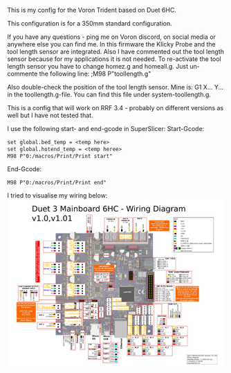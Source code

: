This is my config for the Voron Trident based on Duet 6HC. 

This configuration is for a 350mm standard configuration.

If you have any questions - ping me on Voron discord, on social media or anywhere else you can find me. In this firmware the Klicky Probe and the tool length sensor are integrated.
Also I have commented out the tool length sensor because for my applications it is not needed. To re-activate the tool length sensor you have to change homez.g and homeall.g. Just un-commente the following line:
;M98 P"toollength.g"

Also double-check the position of the tool length sensor. Mine is:
G1 X... Y...
in the toollength.g-file. You can find this file under system-toollength.g.

This is a config that will work on RRF 3.4 - probably on different versions as well but I have not tested that.

I use the following start- and end-gcode in SuperSlicer:
Start-Gcode:
```
set global.bed_temp = <temp here> 
set global.hotend_temp = <temp heree>
M98 P"0:/macros/Print/Print start"
```
End-Gcode:
```
M98 P"0:/macros/Print/Print end" 
```

I tried to visualise my wiring below:
![](./Pictures/Wiring.png)